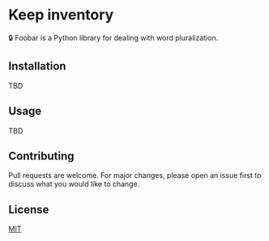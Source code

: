 # Keep inventory
🔒 Foobar is a Python library for dealing with word pluralization.

## Installation
TBD

## Usage
TBD

## Contributing
Pull requests are welcome. For major changes, please open an issue first to discuss what you would like to change.

## License
[MIT](LICENSE.md)
